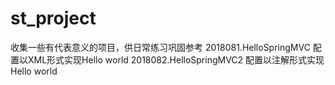 # st_project
收集一些有代表意义的项目，供日常练习巩固参考
2018081.HelloSpringMVC  配置以XML形式实现Hello world
2018082.HelloSpringMVC2 配置以注解形式实现Hello world
